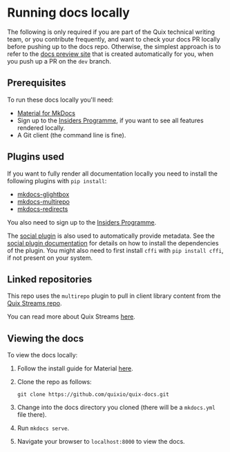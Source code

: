 # Running docs locally

The following is only required if you are part of the Quix technical writing team, or you contribute frequently, and want to check your docs PR locally before pushing up to the docs repo. Otherwise, the simplest approach is to refer to the [docs preview site](./README.md#docs-preview-site) that is created automatically for you, when you push up a PR on the `dev` branch.

## Prerequisites

To run these docs locally you'll need:

* [Material for MkDocs](https://squidfunk.github.io/mkdocs-material/)
* Sign up to the [Insiders Programme](https://squidfunk.github.io/mkdocs-material/insiders/), if you want to see all features rendered locally.
* A Git client (the command line is fine).

## Plugins used

If you want to fully render all documentation locally you need to install the following plugins with `pip install`:

* [mkdocs-glightbox](https://pypi.org/project/mkdocs-glightbox/0.1.0/)
* [mkdocs-multirepo](https://pypi.org/project/mkdocs-multirepo/)
* [mkdocs-redirects](https://pypi.org/project/mkdocs-redirects/)

You also need to sign up to the [Insiders Programme](https://squidfunk.github.io/mkdocs-material/insiders/).

The [social plugin](https://squidfunk.github.io/mkdocs-material/setup/setting-up-social-cards/) is also used to automatically provide metadata. See the [social plugin documentation](https://squidfunk.github.io/mkdocs-material/setup/setting-up-social-cards/) for details on how to install the dependencies of the plugin. You might also need to first install `cffi` with `pip install cffi`, if not present on your system.

## Linked repositories

This repo uses the `multirepo` plugin to pull in client library content from the [Quix Streams repo](https://github.com/quixio/quix-streams). 

You can read more about Quix Streams [here](https://github.com/quixio/quix-streams/blob/main/README.md).

## Viewing the docs

To view the docs locally:

1. Follow the install guide for Material [here](https://squidfunk.github.io/mkdocs-material/getting-started/).
2. Clone the repo as follows:

   ```
   git clone https://github.com/quixio/quix-docs.git
   ```
3. Change into the docs directory you cloned (there will be a `mkdocs.yml` file there). 
4. Run `mkdocs serve`.
5. Navigate your browser to `localhost:8000` to view the docs.

